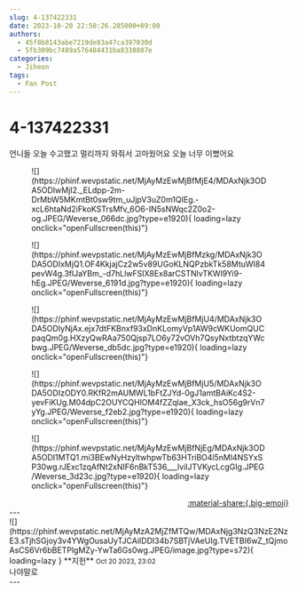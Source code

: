 ```yaml
---
slug: 4-137422331
date: 2023-10-20 22:50:26.285000+09:00
authors:
  - 45f8b8143abe7219de83a47ca397030d
  - 5fb309bc7489a576484431ba8338807e
categories:
  - Jiheon
tags:
  - Fan Post
---
```


# 4-137422331

<div class="post-container" markdown="1">
<div class="content-container md-sidebar__scrollwrap" markdown="1">

언니들 오늘 수고했고 멀리까지 와줘서 고마웠어요 오늘 너무 이뻤어요
<figure markdown="1">
![](https://phinf.wevpstatic.net/MjAyMzEwMjBfMjE4/MDAxNjk3ODA5ODIwMjI2._ELdpp-2m-DrMbW5MKmtBt0sw9tm_uJjpV3uZ0m1QIEg.-xcL6htaNd2iFkoKSTrsMfv_6O6-IN5sNWqc2Z0o2-og.JPEG/Weverse_066dc.jpg?type=e1920){ loading=lazy onclick="openFullscreen(this)"}
</figure>

<figure markdown="1">
![](https://phinf.wevpstatic.net/MjAyMzEwMjBfMzkg/MDAxNjk3ODA5ODIxMjQ1.OF4KkjajCz2w5v89UGoKLNQPzbkTk58MtuWI84pevW4g.3flJaYBm_-d7hLlwFSIX8Ex8arCSTNlvTKWl9Yi9-hEg.JPEG/Weverse_6191d.jpg?type=e1920){ loading=lazy onclick="openFullscreen(this)"}
</figure>

<figure markdown="1">
![](https://phinf.wevpstatic.net/MjAyMzEwMjBfMjU4/MDAxNjk3ODA5ODIyNjAx.ejx7dtFKBnxf93xDnKLomyVp1AW9cWKUomQUCpaqQm0g.HXzyQwRAa750Qjsp7LO6y72vOVh7QsyNxtbtzqYWcbwg.JPEG/Weverse_db5dc.jpg?type=e1920){ loading=lazy onclick="openFullscreen(this)"}
</figure>

<figure markdown="1">
![](https://phinf.wevpstatic.net/MjAyMzEwMjBfMjU5/MDAxNjk3ODA5ODIzODY0.RKfR2mAUMWL1bFtZJYd-0gJ1amtBAiKc4S2-yevFiKUg.M04dpC2OUYCQHlOM4fZZqlae_X3ck_hsO56g9rVn7yYg.JPEG/Weverse_f2eb2.jpg?type=e1920){ loading=lazy onclick="openFullscreen(this)"}
</figure>

<figure markdown="1">
![](https://phinf.wevpstatic.net/MjAyMzEwMjBfNjEg/MDAxNjk3ODA5ODI1MTQ1.mi3BEwNyHzyltwhpwTb63HTriBO4l5nMl4NSYxSP30wg.rJExc1zqAfNt2xNIF6nBkT536___lvilJTVKycLcgGIg.JPEG/Weverse_3d23c.jpg?type=e1920){ loading=lazy onclick="openFullscreen(this)"}
</figure>


</div>
</div>

<div style="text-align: right;" markdown="1">
<a href="https://weverse.io/fromis9/fanpost/4-137422331" style="text-align: right;">:material-share:{.big-emoji}</a>
</div>
---

<div class="comments-container md-sidebar__scrollwrap" markdown="1">
<div class="comment" markdown="1">
<div class='id-container' markdown="1">
![](https://phinf.wevpstatic.net/MjAyMzA2MjZfMTQw/MDAxNjg3NzQ3NzE2NzE3.sTjhSGjoy3v4YWgOusaUyTJCAiIDDI34b7SBTjVAeUIg.TVETBI6wZ_tQjmoAsCS6Vr6bBETPlgMZy-YwTa6Gs0wg.JPEG/image.jpg?type=s72){ loading=lazy }
**<span class="artist">지헌</span>** <small>Oct 20 2023, 23:02</small><br>
</div>
<div class='comment-body' markdown="1">
나야말로
</div>
</div>
</div>
---

